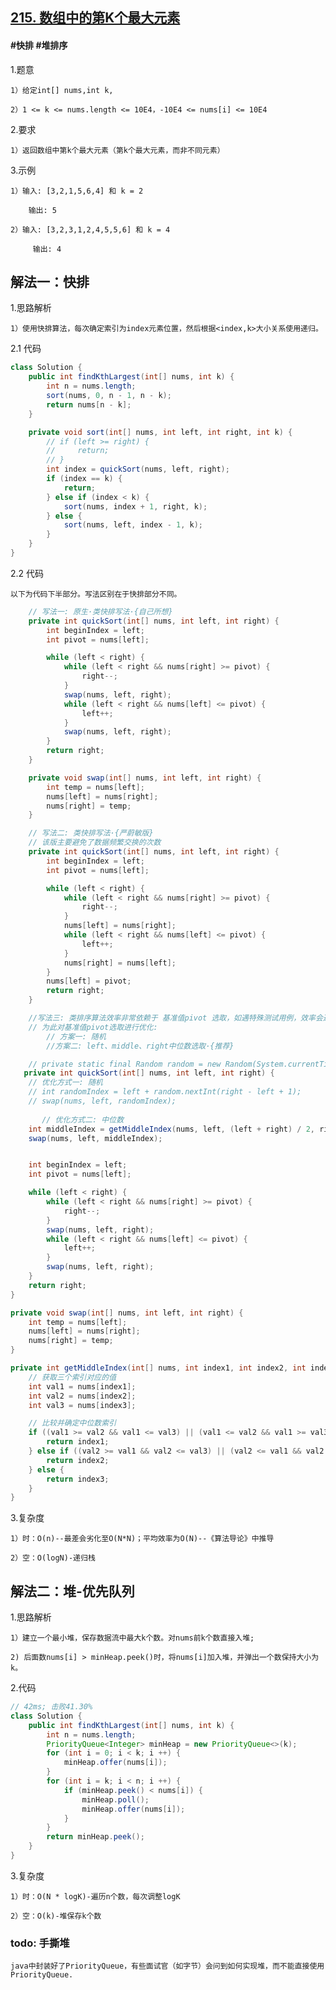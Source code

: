 ## [215. 数组中的第K个最大元素](https://leetcode.cn/problems/kth-largest-element-in-an-array/description/)

#### #快排 #堆排序
1.题意

    1）给定int[] nums,int k,

    2）1 <= k <= nums.length <= 10E4，-10E4 <= nums[i] <= 10E4

2.要求

    1）返回数组中第k个最大元素（第k个最大元素，而非不同元素）

3.示例

    1）输入: [3,2,1,5,6,4] 和 k = 2

        输出: 5

    2）输入: [3,2,3,1,2,4,5,5,6] 和 k = 4

         输出: 4

## 解法一：快排
1.思路解析

    1）使用快排算法，每次确定索引为index元素位置，然后根据<index,k>大小关系使用递归。

2.1 代码
```java
class Solution {
    public int findKthLargest(int[] nums, int k) {
        int n = nums.length;
        sort(nums, 0, n - 1, n - k);
        return nums[n - k];
    }

    private void sort(int[] nums, int left, int right, int k) {
        // if (left >= right) {
        //     return;
        // }
        int index = quickSort(nums, left, right);
        if (index == k) {
            return;
        } else if (index < k) {
            sort(nums, index + 1, right, k);
        } else {
            sort(nums, left, index - 1, k);
        }
    }
}
```

2.2 代码

    以下为代码下半部分。写法区别在于快排部分不同。
```java
    // 写法一: 原生·类快排写法·{自己所想}
    private int quickSort(int[] nums, int left, int right) {
        int beginIndex = left;
        int pivot = nums[left];

        while (left < right) {
            while (left < right && nums[right] >= pivot) {
                right--;
            }
            swap(nums, left, right);
            while (left < right && nums[left] <= pivot) {
                left++;
            }
            swap(nums, left, right);
        }
        return right;
    }

    private void swap(int[] nums, int left, int right) {
        int temp = nums[left];
        nums[left] = nums[right];
        nums[right] = temp;
    }
```

```java
    // 写法二: 类快排写法·{严蔚敏版}
    // 该版主要避免了数据频繁交换的次数
    private int quickSort(int[] nums, int left, int right) {
        int beginIndex = left;
        int pivot = nums[left];

        while (left < right) {
            while (left < right && nums[right] >= pivot) {
                right--;
            }
            nums[left] = nums[right];
            while (left < right && nums[left] <= pivot) {
                left++;
            }
            nums[right] = nums[left];
        }
        nums[left] = pivot;
        return right;
    }
```

```java
    //写法三: 类排序算法效率非常依赖于 基准值pivot 选取，如遇特殊测试用例，效率会退化至O(N*N)
    // 为此对基准值pivot选取进行优化:
        // 方案一: 随机
        //方案二: left、middle、right中位数选取·{推荐}

    // private static final Random random = new Random(System.currentTimeMillis());
   private int quickSort(int[] nums, int left, int right) {
    // 优化方式一: 随机
    // int randomIndex = left + random.nextInt(right - left + 1);
    // swap(nums, left, randomIndex);
       
       // 优化方式二: 中位数
    int middleIndex = getMiddleIndex(nums, left, (left + right) / 2, right);
    swap(nums, left, middleIndex);


    int beginIndex = left;
    int pivot = nums[left];

    while (left < right) {
        while (left < right && nums[right] >= pivot) {
            right--;
        }
        swap(nums, left, right);
        while (left < right && nums[left] <= pivot) {
            left++;
        }
        swap(nums, left, right);
    }
    return right;
}

private void swap(int[] nums, int left, int right) {
    int temp = nums[left];
    nums[left] = nums[right];
    nums[right] = temp;
}

private int getMiddleIndex(int[] nums, int index1, int index2, int index3) {
    // 获取三个索引对应的值
    int val1 = nums[index1];
    int val2 = nums[index2];
    int val3 = nums[index3];

    // 比较并确定中位数索引
    if ((val1 >= val2 && val1 <= val3) || (val1 <= val2 && val1 >= val3)) {
        return index1;
    } else if ((val2 >= val1 && val2 <= val3) || (val2 <= val1 && val2 >= val3)) {
        return index2;
    } else {
        return index3;
    }
}
```

3.复杂度

    1）时：O(n)--最差会劣化至O(N*N)；平均效率为O(N)--《算法导论》中推导

    2）空：O(logN)-递归栈


## 解法二：堆-优先队列
1.思路解析

    1）建立一个最小堆，保存数据流中最大k个数。对nums前k个数直接入堆;

    2) 后面数nums[i] > minHeap.peek()时，将nums[i]加入堆，并弹出一个数保持大小为k。

2.代码
```java
// 42ms; 击败41.30%
class Solution {
    public int findKthLargest(int[] nums, int k) {        
        int n = nums.length;
        PriorityQueue<Integer> minHeap = new PriorityQueue<>(k);
        for (int i = 0; i < k; i ++) {
            minHeap.offer(nums[i]);
        }
        for (int i = k; i < n; i ++) {
            if (minHeap.peek() < nums[i]) {
                minHeap.poll();
                minHeap.offer(nums[i]);
            }
        }
        return minHeap.peek();
    }             
}
```
3.复杂度

    1）时：O(N * logK)-遍历n个数，每次调整logK

    2）空：O(k)-堆保存k个数

### todo: 手撕堆
    java中封装好了PriorityQueue，有些面试官（如字节）会问到如何实现堆，而不能直接使用PriorityQueue.